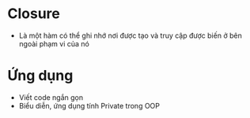 # Closure

- Là một hàm có thể ghi nhớ nơi được tạo và truy cập được biến ở bên ngoài phạm vi của nó

# Ứng dụng

- Viết code ngắn gọn
- Biểu diễn, ứng dụng tính Private trong OOP
